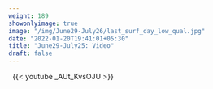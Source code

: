 ```yaml
---
weight: 189
showonlyimage: true
image: "/img/June29-July26/last_surf_day_low_qual.jpg"
date: "2022-01-20T19:41:01+05:30"
title: "June29-July25: Video"
draft: false
---
```


&nbsp;
{{< youtube _AUt_KvsOJU >}}
&nbsp;
